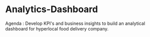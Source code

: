 # Analytics-Dashboard
Agenda : Develop KPI's and business insights to build an analytical dashboard for hyperlocal food delivery company. 
